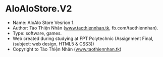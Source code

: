 # AloAloStore.V2
* Name: AloAlo Store Vesrion 1. 
* Author: Tào Thiện Nhân (www.taothiennhan.tk, fb.com/taothiennhan).
* Type: software, games.
* Web created during studying at FPT Polytechnic (Assignment Final, (subject: web design, HTML5 & CSS3))
* Copyright to Tào Thiện Nhân (www.taothiennhan.tk)



